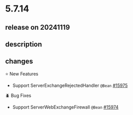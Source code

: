 # 5.7.14

## release on 20241119
## description
## changes
⭐ New Features

* Support ServerExchangeRejectedHandler <code>@Bean</code> <a href="https://github.com/spring-projects/spring-security/issues/15975" data-hovercard-type="issue" data-hovercard-url="/spring-projects/spring-security/issues/15975/hovercard">#15975</a>

🪲 Bug Fixes

* Support ServerWebExchangeFirewall <code>@Bean</code> <a href="https://github.com/spring-projects/spring-security/issues/15974" data-hovercard-type="issue" data-hovercard-url="/spring-projects/spring-security/issues/15974/hovercard">#15974</a>

